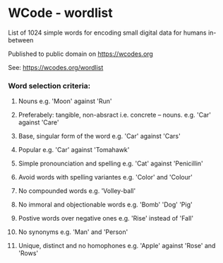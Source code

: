 # WCode - wordlist

List of 1024 simple words for encoding small digital data for humans in-between

Published to public domain on https://wcodes.org

See: https://wcodes.org/wordlist

### Word selection criteria:

1. Nouns
e.g. 'Moon' against 'Run'

2. Preferabely: tangible, non-absract i.e. concrete – nouns.
e.g. 'Car' against 'Care'

3. Base, singular form of the word
e.g. 'Car' against 'Cars'

4. Popular
e.g. 'Car' against 'Tomahawk'

5. Simple pronounciation and spelling
e.g. 'Cat' against 'Penicillin'

6. Avoid words with spelling variantes
e.g. 'Color' and 'Colour'

7. No compounded words
e.g. 'Volley-ball'

8. No immoral and objectionable words
e.g. 'Bomb' 'Dog' 'Pig'

9. Postive words over negative ones
e.g. 'Rise' instead of 'Fall'

10. No synonyms
e.g. 'Man' and 'Person'

11. Unique, distinct and no homophones
e.g. 'Apple' against 'Rose' and 'Rows'

